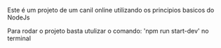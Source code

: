 Este é um projeto de um canil online utilizando os principios basicos do NodeJs

Para rodar o projeto basta utulizar o comando: 'npm run start-dev' no terminal
